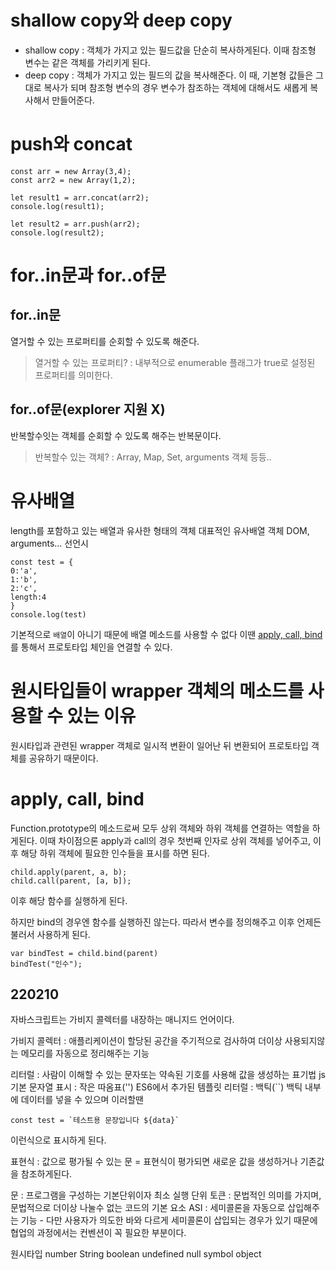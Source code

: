 # shallow copy와 deep copy
- shallow copy : 객체가 가지고 있는 필드값을 단순히 복사하게된다. 이때 참조형 변수는 같은 객체를 가리키게 된다.
- deep copy : 객체가 가지고 있는 필드의 값을 복사해준다. 이 때, 기본형 값들은 그대로 복사가 되며 참조형 변수의 경우 변수가 참조하는 객체에 대해서도 새롭게 복사해서 만들어준다.


# push와 concat
```
const arr = new Array(3,4);
const arr2 = new Array(1,2);

let result1 = arr.concat(arr2);
console.log(result1);

let result2 = arr.push(arr2);
console.log(result2);

```


# for..in문과 for..of문
## for..in문
열거할 수 있는 프로퍼티를 순회할 수 있도록 해준다.
> 열거할 수 있는 프로퍼티? : 내부적으로 enumerable 플래그가 true로 설정된 프로퍼티를 의미한다.

## for..of문(explorer 지원 X)
반복할수잇는 객체를 순회할 수 있도록 해주는 반복문이다.
> 반복할수 있는 객체? : Array, Map, Set, arguments 객체 등등..



# 유사배열
length를 포함하고 있는 배열과 유사한 형태의 객체
대표적인 유사배열 객체 DOM, arguments...
선언시
```
const test = {
0:'a',
1:'b',
2:'c',
length:4
}
console.log(test)
```
기본적으로 `배열`이 아니기 때문에 배열 메소드를 사용할 수 없다 이땐 [apply, call, bind](#apply,-call,-bind)를 통해서 프로토타입 체인을 연결할 수 있다.


# 원시타입들이 wrapper 객체의 메소드를 사용할 수 있는 이유
원시타입과 관련된 wrapper 객체로 일시적 변환이 일어난 뒤 변환되어 프로토타입 객체를 공유하기 때문이다.


# apply, call, bind
Function.prototype의 메소드로써 모두 상위 객체와 하위 객체를 연결하는 역할을 하게된다.
이때 차이점으론 apply과 call의 경우 첫번째 인자로 상위 객체를 넣어주고, 이후 해당 하위 객체에 필요한 인수들을 표시를 하면 된다.
```
child.apply(parent, a, b);
child.call(parent, [a, b]);
```
이후 해당 함수를 실행하게 된다.

하지만 bind의 경우엔 함수를 실행하진 않는다. 따라서 변수를 정의해주고 이후 언제든 불러서 사용하게 된다.
```
var bindTest = child.bind(parent)
bindTest("인수");
```







## 220210

자바스크립트는 가비지 콜렉터를 내장하는 매니지드 언어이다.

가비지 콜렉터 : 애플리케이션이 할당된 공간을 주기적으로 검사하여 더이상 사용되지않는 메모리를 자동으로 정리해주는 기능

리터럴 : 사람이 이해할 수 있는 문자또는 약속된 기호를 사용해 값을 생성하는 표기법
js 기본 문자열 표시 : 작은 따옴표('')
ES6에서 추가된 템플릿 리터럴 : 백틱(``)
백틱 내부에 데이터를 넣을 수 있으며 이러할땐
```
const test = `테스트용 문장입니다 ${data}`
```
이런식으로 표시하게 된다.

표현식 : 값으로 평가될 수 있는 문
= 표현식이 평가되면 새로운 값을 생성하거나 기존값을 참조하게된다.

문 : 프로그램을 구성하는 기본단위이자 최소 실행 단위
토큰 : 문법적인 의미를 가지며, 문법적으로 더이상 나눌수 없는 코드의 기본 요소
ASI : 세미콜론을 자동으로 삽입해주는 기능 - 다만 사용자가 의도한 바와 다르게 세미콜론이 삽입되는 경우가 있기 때문에 협업의 과정에서는 컨벤션이 꼭 필요한 부분이다.

원시타입
number String boolean undefined null symbol object





